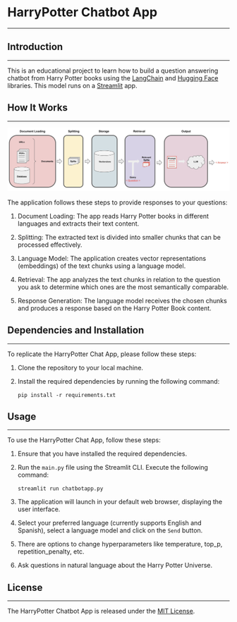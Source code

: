 # HarryPotter Chatbot App

----------------------------
## Introduction

----------------------------
This is an educational project to learn how to build a question answering chatbot from Harry Potter books
using the [LangChain](https://github.com/langchain-ai/langchain) and [Hugging Face](https://huggingface.co/)
libraries. This model runs on a [Streamlit](https://streamlit.io/) app.

## How It Works

----------------------------

![Model based on LangChain QA Chatbot](./assets/LLM-QA-flowchart.jpeg)

The application follows these steps to provide responses to your questions:

1. Document Loading: The app reads Harry Potter books in different languages and extracts their text content.

2. Splitting: The extracted text is divided into smaller chunks that can be processed effectively.

3. Language Model: The application creates vector representations (embeddings) of the text chunks using a language model.

4. Retrieval: The app analyzes the text chunks in relation to the question you ask to determine which ones are the most semantically comparable.


5. Response Generation: The language model receives the chosen chunks and produces a response based on the Harry Potter Book content.

## Dependencies and Installation

----------------------------
To replicate the HarryPotter Chat App, please follow these steps:

1. Clone the repository to your local machine.

2. Install the required dependencies by running the following command:
   ```
   pip install -r requirements.txt
   ```
   
## Usage

-----
To use the HarryPotter Chat App, follow these steps:

1. Ensure that you have installed the required dependencies.

2. Run the `main.py` file using the Streamlit CLI. Execute the following command:
   ```
   streamlit run chatbotapp.py
   ```

3. The application will launch in your default web browser, displaying the user interface.

4. Select your preferred language (currently supports English and Spanish), select a language model and click on the
   `Send` button.

5. There are options to change hyperparameters like temperature, top_p, repetition_penalty, etc.

6. Ask questions in natural language about the Harry Potter Universe.

## License

----------------------------
The HarryPotter Chatbot App is released under the [MIT License](https://opensource.org/licenses/MIT).
